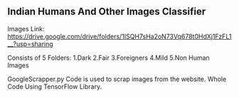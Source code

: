 ## Indian Humans And Other Images Classifier ##
Images Link: https://drive.google.com/drive/folders/1ISQH7sHa2oN73Vq678t0HdXj1FzFL1__?usp=sharing

Consists of 5 Folders: 1.Dark
                        2.Fair
                        3.Foreigners
                        4.Mild
                        5.Non Human Images

GoogleScrapper.py Code is used to scrap images from the website.
Whole Code Using TensorFlow Library. 
